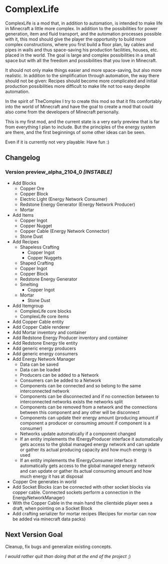# ComplexLife
ComplexLife is a mod that, in addition to automation, is intended to make life in Minecraft a little 
more complex. In addition to the possibilities for power generation, item and fluid transport, and 
the automation processes possible with it, this mod should give the player the opportunity to build 
more complex constructions, where you first build a floor plan, lay cables and pipes in walls and 
thus space-saving his production facilities, houses, etc. placed in the world. The goal is large and 
complex possibilities in a small space but with all the freedom and possibilities that you love in 
Minecraft.

It should not only make things easier and more space-saving, but also more realistic. 
In addition to the simplification through automation, the way there should not be given:
Recipes should become more complicated and initial production possibilities more difficult to 
make life not too easy despite automation.

In the spirit of TheComplex I try to create this mod so that it fits comfortably into the world of 
Minecraft and have the goal to create a mod that could also come from the developers of Minecraft 
personally.

This is my first mod, and the current state is a very early preview that is far from everything 
I plan to include. But the principles of the energy system are there, and the first beginnings of 
some other ideas can be seen.

Even if it is currently not very playable: Have fun :)

## Changelog
### Version preview_alpha_2104_0 **_[INSTABLE]_**
* Add Blocks
  * Copper Ore
  * Copper Block 
  * Electric Light (Energy Network Consumer)
  * Redstone Energy Generator (Energy Network Producer)
  * Mortar
* Add Items
  * Copper Ingot
  * Copper Nugget
  * Copper Cable (Energy Network Connector)
  * Stone Dust
* Add Recipes
  * Shapeless Crafting
    * Copper Ingot
    * Copper Nuggets
  *  Shaped Crafting
    * Copper Ingot
    * Copper Block
    * Redstone Energy Generator
  * Smelting
    * Copper Ingot
  * Mortar
    * Stone Dust
* Add Itemgroup
  * ComplexLife core blocks
  * ComplexLife core items
* Add Copper Cable entity
* Add Copper Cable renderer
* Add Mortar inventory and container
* Add Redstone Energy Producer inventory and container
* Add Redstone Energy tile entity
* Add generic energy producers
* Add generic energy consumers
* Add Energy Network Manager
  * Data can be saved
  * Data can be loaded
  * Producers can be added to a Network
  * Consumers can be added to a Network
  * Components can be connected and so belong to the same interconnected network
  * Components can be disconnected and if no connection between to interconnected
    networks exists the networks split
  * Components can be removed from a network and the connections between this component
    and any other will be disconnect
  * Components can update their energy amount (producing amount if component a
    producer or consuming amount if component is a consumer)
  * Networks update automatically if a component changed
  * If an entity implements the IEnergyProducer interface it automatically gets access
    to the global managed energy network and can update or gather its actual producing
    capacity and how much energy is used
  * If an entity implements the IEnergyConsumer interface it automatically gets access
    to the global managed energy network and can update or gather its actual consuming
    amount and how much energy it has at disposal
* Copper Ore generates in world
* Add Socket Blocks (can be connected with other socket blocks via copper cable. Connected sockets perform a
  connection in the EnergyNetworkManager)
* With the Copper Cable in the main hand the clientside player sees a draft, when
  pointing on a Socket Block
* Add crafting serializer for mortar recipes (Recipes for mortar can now be added
  via minecraft data packs)
  
## Next Version Goal
Cleanup, fix bugs and generalize existing concepts.

_I would rather quit than doing that at the end of the project_ ;)